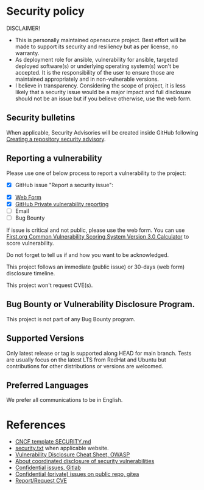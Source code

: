 # Security policy

DISCLAIMER!
* This is personally maintained opensource project. Best effort will be made to support its security and resiliency but as per license, no warranty.
* As deployment role for ansible, vulnerability for ansible, targeted deployed software(s) or underlying operating system(s) won't be accepted. It is the responsibility of the user to ensure those are maintained appropriately and in non-vulnerable versions.
* I believe in transparency. Considering the scope of project, it is less likely that a security issue would be a major impact and full disclosure should not be an issue but if you believe otherwise, use the web form.

## Security bulletins

When applicable, Security Advisories will be created inside GitHub following [Creating a repository security advisory](https://docs.github.com/en/code-security/security-advisories/repository-security-advisories/creating-a-repository-security-advisory).

## Reporting a vulnerability

Please use one of below process to report a vulnerability to the project:

<!-- Full Disclosure -->
- [x] GitHub issue "Report a security issue":
<!-- Coordinated Disclosure: can use Google Forms, O365 Forms or similar -->
- [x] [Web Form](https://docs.google.com/forms/d/1alWCY1VAekedhOCuP6lW-ZylsjkGKsrrDApHk36Kqe4)
- [x] [GitHub Private vulnerability reporting](https://docs.github.com/en/code-security/security-advisories/guidance-on-reporting-and-writing/privately-reporting-a-security-vulnerability)
- [ ] Email
- [ ] Bug Bounty

If issue is critical and not public, please use the web form.
You can use [First.org Common Vulnerability Scoring System Version 3.0 Calculator](https://www.first.org/cvss/calculator/3.0) to score vulnerability.

Do not forget to tell us if and how you want to be acknowledged.

This project follows an immediate (public issue) or 30-days (web form) disclosure timeline.

This project won't request CVE(s).

## Bug Bounty or Vulnerability Disclosure Program.

This project is not part of any Bug Bounty program.

## Supported Versions

Only latest release or tag is supported along HEAD for main branch.
Tests are usually focus on the latest LTS from RedHat and Ubuntu but contributions for other distributions or versions are welcomed.

## Preferred Languages

We prefer all communications to be in English.

# References

* [CNCF template SECURITY.md](https://github.com/cncf/tag-security/blob/main/project-resources/templates/SECURITY.md)
* [security.txt](https://securitytxt.org/) when applicable website.
* [Vulnerability Disclosure Cheat Sheet, OWASP](https://cheatsheetseries.owasp.org/cheatsheets/Vulnerability_Disclosure_Cheat_Sheet.html)
* [About coordinated disclosure of security vulnerabilities](https://docs.github.com/en/code-security/security-advisories/guidance-on-reporting-and-writing/about-coordinated-disclosure-of-security-vulnerabilities)
* [Confidential issues, Gitlab](https://docs.gitlab.com/ee/user/project/issues/confidential_issues.html)
* [Confidential (private) issues on public repo, gitea](https://github.com/go-gitea/gitea/issues/3217)
* [Report/Request CVE](https://www.cve.org/ResourcesSupport/ReportRequest)
